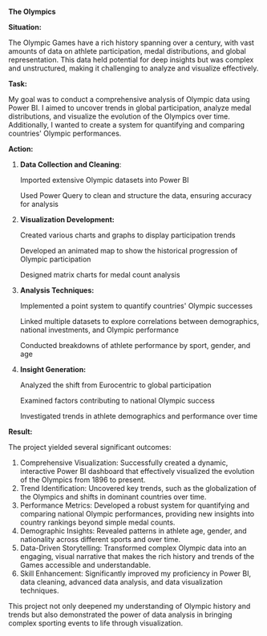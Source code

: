 **The Olympics** 

**Situation:** 

The Olympic Games have a rich history spanning over a century, with vast amounts of data on athlete participation, medal distributions, and global representation. This data held potential for deep insights but was complex and unstructured, making it challenging to analyze and visualize effectively.

**Task:** 

My goal was to conduct a comprehensive analysis of Olympic data using Power BI. I aimed to uncover trends in global participation, analyze medal distributions, and visualize the evolution of the Olympics over time. Additionally, I wanted to create a system for quantifying and comparing countries' Olympic performances.

**Action:**
1.	**Data Collection and Cleaning**: 

    Imported extensive Olympic datasets into Power BI

    Used Power Query to clean and structure the data, ensuring accuracy for analysis
  	
2. **Visualization Development:**

    Created various charts and graphs to display participation trends

    Developed an animated map to show the historical progression of Olympic participation
   
    Designed matrix charts for medal count analysis

3. **Analysis Techniques:**

    Implemented a point system to quantify countries' Olympic successes

    Linked multiple datasets to explore correlations between demographics, national investments, 
    and Olympic performance

    Conducted breakdowns of athlete performance by sport, gender, and age

4. **Insight Generation:**

    Analyzed the shift from Eurocentric to global participation

    Examined factors contributing to national Olympic success

    Investigated trends in athlete demographics and performance over time

**Result:** 

The project yielded several significant outcomes:

1.	Comprehensive Visualization: Successfully created a dynamic, interactive Power BI dashboard that effectively visualized the evolution of the Olympics from 1896 to present.
2.	Trend Identification: Uncovered key trends, such as the globalization of the Olympics and shifts in dominant countries over time.
3.	Performance Metrics: Developed a robust system for quantifying and comparing national Olympic performances, providing new insights into country rankings beyond simple medal counts.
4.	Demographic Insights: Revealed patterns in athlete age, gender, and nationality across different sports and over time.
5.	Data-Driven Storytelling: Transformed complex Olympic data into an engaging, visual narrative that makes the rich history and trends of the Games accessible and understandable.
6.	Skill Enhancement: Significantly improved my proficiency in Power BI, data cleaning, advanced data analysis, and data visualization techniques.

This project not only deepened my understanding of Olympic history and trends but also demonstrated the power of data analysis in bringing complex sporting events to life through visualization.
